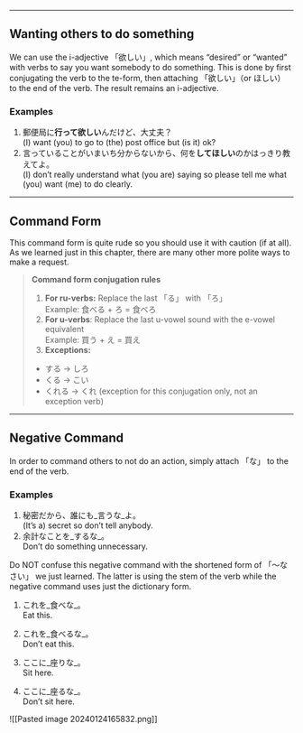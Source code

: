 
---

## Wanting others to do something

We can use the i-adjective 「欲しい」, which means “desired” or “wanted” with verbs to say you want somebody to do something. This is done by first conjugating the verb to the te-form, then attaching 「欲しい」（or ほしい） to the end of the verb. The result remains an i-adjective.

### Examples
1. 郵便局に**行って欲しい**んだけど、大丈夫？  
    (I) want (you) to go to (the) post office but (is it) ok?
2. 言っていることがいまいち分からないから、何を**してほしい**のかはっきり教えてよ。  
    (I) don’t really understand what (you are) saying so please tell me what (you) want (me) to do clearly.

---
## Command Form

This command form is quite rude so you should use it with caution (if at all). As we learned just in this chapter, there are many other more polite ways to make a request.

> **Command form conjugation rules**
> 
> 1. **For ru-verbs:** Replace the last 「る」 with 「ろ」  
Example: 食べる + ろ = 食べろ
>1. **For u-verbs**: Replace the last u-vowel sound with the e-vowel equivalent  
Example: 買う + え = 買え
>1. **Exceptions:**
>- する → しろ
>- くる → こい
>- くれる → くれ (exception for this conjugation only, not an exception verb)

---
## Negative Command

In order to command others to not do an action, simply attach 「な」 to the end of the verb.

### Examples

1. 秘密だから、誰にも_言うな_よ。  
    (It’s a) secret so don’t tell anybody.
2. 余計なことを_するな_。  
    Don’t do something unnecessary.

Do NOT confuse this negative command with the shortened form of 「～なさい」 we just learned. The latter is using the stem of the verb while the negative command uses just the dictionary form.

1. これを_食べな_。  
    Eat this.
2. これを_食べるな_。  
    Don’t eat this.

1. ここに_座りな_。  
    Sit here.
2. ここに_座るな_。  
    Don’t sit here.









![[Pasted image 20240124165832.png]]